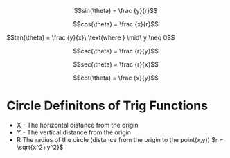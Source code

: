 $$sin(\theta) = \frac {y}{r}$$

$$cos(\theta) = \frac {x}{r}$$

$$tan(\theta) = \frac {y}{x}\ \text(where } \mid\ y \neq 0$$

$$csc(\theta) = \frac {r}{y}$$

$$sec(\theta) = \frac {r}{x}$$

$$cot(\theta) = \frac {x}{y}$$

# Circle Definitons of Trig Functions

* X - The horizontal distance from the origin
* Y - The vertical distance from the origin
* R The radius of the circle (distance from the origin to the point(x,y))
$r = \sqrt{x^2+y^2}$

